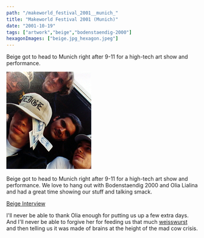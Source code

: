 ```yaml
---
path: "/makeworld_festival_2001__munich_"
title: "Makeworld Festival 2001 (Munich)"
date: "2001-10-19"
tags: ["artwork","beige","bodenstaendig-2000"]
hexagonImages: ["beige.jpg_hexagon.jpeg"]
---
```


Beige got to head to Munich right after 9-11 for a high-tech art show and performance. 

[![](beige.jpg "beige")](beige.jpg) 

Beige got to head to Munich right after 9-11 for a high-tech art show and performance. We love to hang out with Bodenstaendig 2000 and Olia Lialina and had a great time showing our stuff and talking smack. 

[Beige Interview](http://www.makeworlds.org/1/interview_beige.html) 

I'll never be able to thank Olia enough for putting us up a few extra days. And I'll never be able to forgive her for feeding us that much [weisswurst](http://en.wikipedia.org/wiki/Weisswurst) and then telling us it was made of brains at the height of the mad cow crisis. 